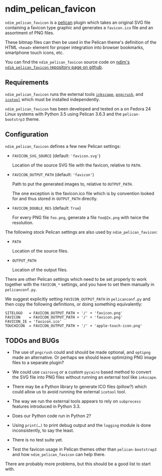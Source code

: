 ndim_pelican_favicon
====================

`ndim_pelican_favicon` is a [pelican](http://getpelican.com/) plugin
which takes an original SVG file containing a favicon type graphic and
generates a `favicon.ico` file and an assortment of PNG files.

These bitmap files can then be used in the Pelican theme's definition
of the HTML `<head>` element for proper integration into browser
bookmarks, smartphone touch icons, etc.

You can find the `ndim_pelican_favicon` source code on
[ndim's `ndim_pelican_favicon` repository page on github](https://github.com/ndim/ndim_pelican_favicon).


Requirements
------------

`ndim_pelican_favicon` runs the external tools
[`inkscape`](http://inkscape.sourceforge.net/),
[`pngcrush`](http://pmt.sourceforge.net/pngcrush/), and
[`icotool`](http://www.nongnu.org/icoutils/) which must be installed
independently.

`ndim_pelican_favicon` has been developed and tested on a on Fedora 24
Linux systems with Python 3.5 using Pelican 3.6.3 and the
`pelican-bootstrp3` theme.


Configuration
-------------

`ndim_pelican_favicon` defines a few new Pelican settings:

  * `FAVICON_SVG_SOURCE` (default: `'favicon.svg'`)

    Location of the source SVG file with the favicon,
    relative to `PATH`.

  * `FAVICON_OUTPUT_PATH` (default: `'favicon'`)

    Path to put the generated images to, relative to `OUTPUT_PATH`.

    The one exception is the favicon.ico file which is by convention
    looked for and thus stored in `OUTPUT_PATH` directly.

  * `FAVICON_DOUBLE_RES` (default: `True`)

    For every PNG file `foo.png`, generate a file `foo@2x.png` with
    twice the resolution.

The following stock Pelican settings are also used by
`ndim_pelican_favicon`:

  * `PATH`

    Location of the source files.

  * `OUTPUT_PATH`

    Location of the output files.

There are other Pelican settings which need to be set properly to work
together with the `FAVICON_*` settings, and you have to set them
manually in `pelicanconf.py`.

We suggest explicitly setting `FAVICON_OUTPUT_PATH` in
`pelicanconf.py` and then copy the following definitions, or doing
something equivalently:

    SITELOGO   = FAVICON_OUTPUT_PATH + '/' + 'favicon.png'
    FAVICON    = FAVICON_OUTPUT_PATH + '/' + 'favicon.png'
    FAVICON_IE = 'favicon.ico'
    TOUCHICON  = FAVICON_OUTPUT_PATH + '/' + 'apple-touch-icon.png'


TODOs and BUGs
--------------

  * The use of `pngcrush` could and should be made optional, and
    `optipng` made an alternative. Or perhaps we should leave
    optimizing PNG image files to a separate plugin?

  * We could use `cairosvg` or a custom `pycairo` based method to
    convert the SVG file into PNG files without running an external
    tool like `inkscape`.

  * There may be a Python library to generate ICO files (pillow?)
    which could allow us to avoid running the external `icotool` tool.

  * The way we run the external tools appears to rely on `subprocess`
    features introduced in Python 3.3.

  * Does our Python code run in Python 2?

  * Using `print(…)` to print debug output and the `logging` module is
    done inconsistently, to say the least.

  * There is no test suite yet.

  * Test the favicon usage in Pelican themes other than
    `pelican-bootstrap3` and how `ndim_pelican_favicon` can help
    there.

There are probably more problems, but this should be a good list to
start with.
